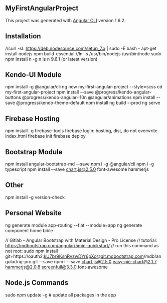## MyFirstAngularProject

This project was generated with [Angular CLI](https://github.com/angular/angular-cli) version 1.6.2.

## Installation
//curl -sL https://deb.nodesource.com/setup_7.x | sudo -E bash -
apt-get install nodejs npm build-essential
//ln -s /usr/bin/nodejs /usr/bin/node
sudo npm install n -g
n ls
n 9.6.1 (or latest version)

## Kendo-UI Module
npm install -g @angular/cli
ng new my-first-angular-project --style=scss
cd my-first-angular-project
npm install --save @progress/kendo-angular-buttons @progress/kendo-angular-l10n @angular/animations
npm install --save @progress/kendo-theme-default
npm install
ng build --prod
ng serve

## Firebase Hosting
npm install -g firebase-tools
firebase login: hosting, dist, do not overwrite index.html
firebase init
firebase deploy

## Bootstrap Module
npm install angular-bootstrap-md --save
npm i -g @angular/cli
npm i -g typescript
npm install --save chart.js@2.5.0 font-awesome hammerjs

## Other
npm install -g version-check

## Personal Website
ng generate module app-routing --flat --module=app
ng generate component home bible

// Gitlab - Angular Bootstrap with Material Design - Pro License
// tutorial: https://mdbootstrap.com/angular/5min-quickstart/
// run this command as not root:
sudo npm install git+https://oauth2:kU7br9KsnRvzwDYr6pXc@git.mdbootstrap.com/mdb/angular/ng-pro.git --save
npm i --save chart.js@2.5.0 easy-pie-chart@2.1.7 hammerjs@2.0.8 screenfull@3.3.0 font-awesome

## Node.js Commands
sudo npm update -g  # update all packages in the app
